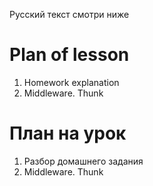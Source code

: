 Русский текст смотри ниже

# Plan of lesson <br/>
1. Homework explanation <br/>
2. Middleware. Thunk <br/>


# План на урок <br/>
1. Разбор домашнего задания <br/>
2. Middleware. Thunk <br/>
